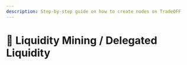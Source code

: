 ```yaml
---
description: Step-by-step guide on how to create nodes on TradeOFF
---
```


# 📔 Liquidity Mining / Delegated Liquidity

##
